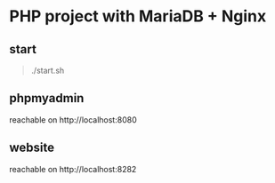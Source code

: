 # PHP project with MariaDB + Nginx

## start
> ./start.sh


## phpmyadmin
reachable on http://localhost:8080

## website
reachable on http://localhost:8282
